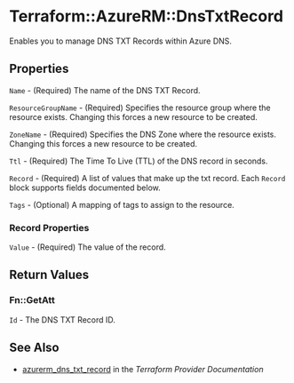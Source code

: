 # Terraform::AzureRM::DnsTxtRecord

Enables you to manage DNS TXT Records within Azure DNS.

## Properties

`Name` - (Required) The name of the DNS TXT Record.

`ResourceGroupName` - (Required) Specifies the resource group where the resource exists. Changing this forces a new resource to be created.

`ZoneName` - (Required) Specifies the DNS Zone where the resource exists. Changing this forces a new resource to be created.

`Ttl` - (Required) The Time To Live (TTL) of the DNS record in seconds.

`Record` - (Required) A list of values that make up the txt record. Each `Record` block supports fields documented below.

`Tags` - (Optional) A mapping of tags to assign to the resource.

### Record Properties

`Value` - (Required) The value of the record.


## Return Values

### Fn::GetAtt

`Id` - The DNS TXT Record ID.

## See Also

* [azurerm_dns_txt_record](https://www.terraform.io/docs/providers/azurerm/r/dns_txt_record.html) in the _Terraform Provider Documentation_